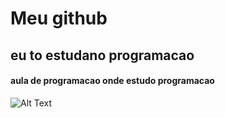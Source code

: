 # Meu github 

## eu to estudano programacao
#### aula de programacao onde estudo programacao

![Alt Text](https://c.tenor.com/pJ3GkVJYxUEAAAAC/duck-spinning.gif)